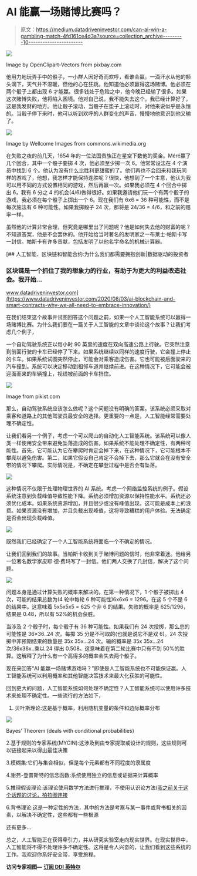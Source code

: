 # AI 能赢一场赌博比赛吗？

> 原文：<https://medium.datadriveninvestor.com/can-ai-win-a-gambling-match-4fd161ce4d3a?source=collection_archive---------10----------------------->

![](img/2bc120f55787b8fbbd1de05e432f1e18.png)

Image by OpenClipart-Vectors from pixbay.com

他用力地玩弄手中的骰子，一小群人因好奇而欢呼，看谁会赢。一滴汗水从他的额头滴下，天气并不温暖，但他的心在狂跳。他知道他必须赢得这场赌博。他必须在两个骰子上都出现 6 才能赢。很多钱处于危险之中，他今晚已经输了很多。如果这次赌博失败，他将陷入困境。他对自己说，我不能失去这个，我已经计算好了，这是我发财的地方。他让骰子滚动，当骰子在垫子上滚动时，对他来说似乎是永恒的。当骰子停下来时，他可以听到欢呼的人群变化的声音，慢慢地他意识到他又输了。

![](img/9cad54a2b1f96015e4f02ae728c54f12.png)

Image by Wellcome Images from commons.wikimedia.org

在失败之夜的前几天，1654 年的一位法国贵族正在星空下数他的奖金。Méré赢了几个回合，其中一个骰子要掷 4 次，他必须至少掷一次 6。他常常设法在 4 个演员中找到 6 个。他认为没有什么比胜利更甜蜜的了。他们再也不会回来和我玩同样的游戏了，他想，我怎样才能保持连胜呢？很快，他想到了一个主意，他认为我可以用不同的方式设置相同的游戏，然后再赢一次。如果我必须在 4 个回合中掷出 6，我有 6 分之 4 的机会(4/6)做得很好。如果我邀请他们玩一个有两个骰子的游戏，我必须在每个骰子上掷出一个 6。现在我们有 6x6 = 36 种可能性，而不是每次施法有 6 种可能性。如果我掷骰子 24 次，那将是 24/36 = 4/6，和之前的赔率一样。

虽然他的计算非常合理，但究竟是哪里出了问题呢？他是如何失去他的财富的呢？不知道答案，他是不会罢休的。他开始给当时著名的发明家之一布莱士·帕斯卡写一封信。帕斯卡有许多贡献，包括发明了以他名字命名的机械计算器。

[](https://www.datadriveninvestor.com/2020/08/03/ai-blockchain-and-smart-contracts-why-we-all-need-to-embrace-innovation/) [## 人工智能、区块链和智能合约:为什么我们都需要拥抱创新|数据驱动的投资者

### 区块链是一个抓住了我的想象力的行业，有助于为更大的利益改造社会。我开始…

www.datadriveninvestor.com](https://www.datadriveninvestor.com/2020/08/03/ai-blockchain-and-smart-contracts-why-we-all-need-to-embrace-innovation/) 

在我们结束这个故事并试图回答这个问题之前，如果一个人工智能系统可以赢得一场赌博比赛。为什么我们要在一篇关于人工智能的文章中谈论这个故事？让我们考虑几个例子，

一个自动驾驶系统正以每小时 90 英里的速度在双向高速公路上行驶。它突然注意到前面行驶的卡车已经停了下来。如果系统继续以同样的速度行驶，它会撞上停止的卡车。如果系统试图突然停止，可能会对乘客造成伤害。它也可能被后面驶来的汽车撞到。系统可以决定移动到相邻车道并继续前进。在这种情况下，它可能会被迎面而来的车辆撞上，视线被前面的卡车挡住。

![](img/06fc4b040c6a6833d1a012c25b78cddd.png)

Image from pikist.com

那么，自动驾驶系统应该怎么做呢？这个问题没有明确的答案。该系统必须采取对乘客和道路上的其他驾驶员最安全的选择。更重要的一点是，人工智能经常需要处理不确定性。

让我们看另一个例子，考虑一个可以爬山的自动化人工智能系统。该系统可以像人类一样使用安全带来避免坠落造成的伤害。如果系统不能处理不确定性，有两种可能性。首先，它可能认为它在攀爬时肯定会掉下来，在这种情况下，它可能根本不攀爬以避免伤害。第二，如果它假设自己肯定不会掉下去，那么它就会在没有安全带的情况下攀爬。实际情况是，不确定在攀登过程中是否会有坠落。

![](img/f6682e59b996df6fcb26def98f9882df.png)

这种情况不仅限于处理物理世界的 AI 系统。考虑一个网络监控系统的例子。假设系统注意到负载峰值导致性能下降。系统必须增加资源以保持性能水平。系统还必须优化成本。如果系统资源增加，并且很少或没有峰值出现，这可能是成本上的浪费。如果资源没有增加，并且负载出现峰值，这将导致糟糕的用户体验。无法确定是否会出现负载峰值。

![](img/676828d38dd9e281e9bed2a0e3ca44bc.png)

既然我们已经确定了一个人工智能系统将面临一个不确定的情况。

让我们回到我们的故事。当帕斯卡收到关于赌博问题的信时，他非常着迷。他给另一位著名数学家皮耶·德·费玛写了一封信。他们两人交换了几封信，解决了这个问题。

![](img/4f5bf24dfdb375412a25a9b3f7f53754.png)

问题本身是通过计算失败的概率来解决的。在第一种情况下，1 个骰子被掷出 4 次，可能的结果总数为(4 轮中每轮 6 种可能性)6x6x6 = 1296。在这 5 个不是 6 的结果中。这意味着 5x5x5x5 = 625 个非 6 的结果。失败的概率是 625/1296，结果是 0.48，所以有 52%的机会获胜。

当涉及 2 个骰子时，每个骰子有 36 种可能性。如果我们有 24 次投掷，那么总的可能性是 36×36..24 次。每掷 35 分是不可取的(也就是说它不是双 6)。24 次投掷中非预期结果的数量是 35x 35x…24 次。输的概率是 35x 35x…24 次/36x36x..乘以 24 得出 0.508。这意味着在第二轮比赛中只有不到 50%的胜算。这解释了为什么有一个高得多的概率会失去两个骰子。

现在来回答“AI 能赢一场赌博游戏吗？”即使是人工智能系统也不可能保证赢。人工智能系统可以利用概率和其他智能决策技术来最大化获胜的可能性。

回到更大的问题，人工智能系统如何处理不确定性？人工智能系统可以使用许多技术来处理不确定性。一些流行的方法如下，

1.  贝叶斯理论:这是基于概率，利用随机变量的条件和边际概率分布

![](img/109c5fb7198662bfc3029047a78d1774.png)

Bayes’ Theorem (deals with conditional probabilities)

2.基于规则的专家系统(MYCIN):这涉及到由专家提取或设计的规则，这些规则可以链接起来以得出最佳决策

3.模糊集:它们与集合相似，但是每个元素都有不同程度的隶属度

4.谢弗-登普斯特的信念函数:系统使用独立的信息或证据来计算概率

5.推理假设理论:该理论使用数学方法进行推理，不使用认识论方法([我之前关于这个话题的讨论，柏拉图连接](https://medium.com/datadriveninvestor/the-plato-connection-knowledge-representation-in-ai-44d59d323268)

6.背书理论:这是一种定性的方法，其中的方法是考察与某一事件或背书相关的因素，以解决不确定性，这些都有一些根源

还有更多…

总之，人工智能正在获得牵引力，并从研究实验室走向现实世界。在现实世界中，人工智能将不得不处理许多不确定性。这将是令人兴奋的，让我们看到这些系统的工作。我欢迎你系好安全带，享受旅程。

**访问专家视图—** [**订阅 DDI 英特尔**](https://datadriveninvestor.com/ddi-intel)